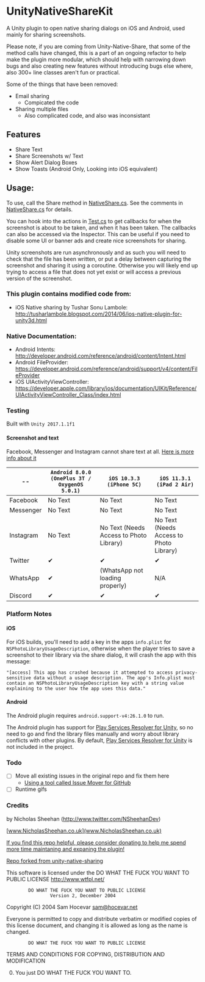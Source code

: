 # UnityNativeShareKit
A Unity plugin to open native sharing dialogs on iOS and Android, used mainly for sharing screenshots.

Please note, if you are coming from Unity-Native-Share, that some of the method calls have changed, this is a part of an ongoing refactor to help make the plugin more modular, which should help with narrowing down bugs and also creating new features without introducing bugs else where, also 300+ line classes aren't fun or practical.

Some of the things that have been removed:
* Email sharing
  * Compicated the code
* Sharing multiple files
  * Also complicated code, and also was inconsistant
 
## Features

- Share Text
- Share Screenshots w/ Text
- Show Alert Dialog Boxes
- Show Toasts (Android Only, Looking into iOS equivalent)

## Usage:
To use, call the Share method in [NativeShare.cs](UnityNativeShareKit/Assets/Plugins/NativeShare.cs). See the comments in [NativeShare.cs](UnityNativeShareKit/Assets/Plugins/NativeShare.cs) for details.

You can hook into the actions in [Test.cs](Assets/Native%20Share%20Demo%20Scene/Test.cs) to get callbacks for when the screenshot is about to be taken, and when it has been taken. The callbacks can also be accessed via the Inspector.
This can be useful if you need to disable some UI or banner ads and create nice screenshots for sharing.

Unity screenshots are run asynchronously and as such you will need to check that the file has been written, or put a delay between capturing the screenshot and sharing it using a coroutine. Otherwise you will likely end up trying to access a file that does not yet exist or will access a previous version of the screenshot.

### This plugin contains modified code from:
 - iOS Native sharing by Tushar Sonu Lambole: http://tusharlambole.blogspot.com/2014/06/ios-native-plugin-for-unity3d.html

### Native Documentation:
 - Android Intents: http://developer.android.com/reference/android/content/Intent.html
 - Android FileProvider: https://developer.android.com/reference/android/support/v4/content/FileProvider
 - iOS UIActivityViewController: https://developer.apple.com/library/ios/documentation/UIKit/Reference/UIActivityViewController_Class/index.html

### Testing
Built with `Unity 2017.1.1f1`

#### Screenshot and text
Facebook, Messenger and Instagram cannot share text at all. [Here is more info about it](https://answers.unity.com/questions/871846/can-i-post-to-facebook-with-my-own-text.html)

--            | `Android 8.0.0 (OnePlus 3T / OxygenOS 5.0.1)`| `iOS 10.3.3 (iPhone 5C)`               | `iOS 11.3.1 (iPad 2 Air)`
------------- | ---------------------------------------------| ---------------------------------------| ------------------------ 
Facebook      | No Text                                      | No Text                                | No Text
Messenger     | No Text                                      | No Text                                | No Text
Instagram     | No Text                                      | No Text (Needs Access to Photo Library)| No Text (Needs Access to Photo Library)
Twitter       | ✔                                           | ✔                                     | ✔
WhatsApp      | ✔                                           | (WhatsApp not loading properly)        | N/A
Discord       | ✔                                           | ✔                                     | ✔

### Platform Notes
#### iOS
For iOS builds, you'll need to add a key in the apps `info.plist` for `NSPhotoLibraryUsageDescription`, otherwise when the player tries to save a screenshot to their library via the share dialog, it will crash the app with this message:
```
"[access] This app has crashed because it attempted to access privacy-sensitive data without a usage description. The app's Info.plist must contain an NSPhotoLibraryUsageDescription key with a string value explaining to the user how the app uses this data."
```

#### Android
The Android plugin requires `android.support-v4:26.1.0` to run.

The Android plugin has support for [Play Services Resolver for Unity](https://github.com/googlesamples/unity-jar-resolver), so no need to go and find the library files manually and worry about library conflicts with other plugins. By default, [Play Services Resolver for Unity](https://github.com/googlesamples/unity-jar-resolver) is not included in the project.

### Todo
- [ ] Move all existing issues in the original repo and fix them here
  * [Using a tool called Issue Mover for GitHub](https://github-issue-mover.appspot.com/)
- [ ] Runtime gifs

### Credits
by Nicholas Sheehan (http://www.twitter.com/NSheehanDev)

[www.NicholasSheehan.co.uk](www.NicholasSheehan.co.uk)

[If you find this repo helpful, please consider donating to help me spend more time maintaning and expaning the plugin!](https://www.paypal.me/NicholasSheehan/5.00)

[Repo forked from unity-native-sharing](https://github.com/ChrisMaire/unity-native-sharing)

This software is licensed under the DO WHAT THE FUCK YOU WANT TO PUBLIC LICENSE http://www.wtfpl.net/

            DO WHAT THE FUCK YOU WANT TO PUBLIC LICENSE
                    Version 2, December 2004

 Copyright (C) 2004 Sam Hocevar <sam@hocevar.net>

 Everyone is permitted to copy and distribute verbatim or modified
 copies of this license document, and changing it is allowed as long
 as the name is changed.

            DO WHAT THE FUCK YOU WANT TO PUBLIC LICENSE
   TERMS AND CONDITIONS FOR COPYING, DISTRIBUTION AND MODIFICATION

  0. You just DO WHAT THE FUCK YOU WANT TO.
